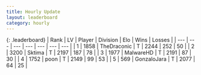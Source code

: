 ```yaml
---
title: Hourly Update
layout: leaderboard
category: hourly
---
```


{: .leaderboard}
| Rank | LV | Player | Division | Elo | Wins | Losses |
| --- | --- | --- | --- | --- | --- | --- |
| <span data-change="0">1</span> | 1858 | <span title="ID: 544310">TheDraconic</span> | T | <span data-change="0">2244</span> | <span data-change="0">252</span> | <span data-change="0">50</span> |
| <span data-change="0">2</span> | 3200 | <span title="ID: 353063">Sktima</span> | T | <span data-change="0">2197</span> | <span data-change="0">187</span> | <span data-change="0">78</span> |
| <span data-change="0">3</span> | 1977 | <span title="ID: 261794">MalwareHD</span> | T | <span data-change="0">2191</span> | <span data-change="0">87</span> | <span data-change="0">30</span> |
| <span data-change="0">4</span> | 1752 | <span title="ID: 540690">poon</span> | T | <span data-change="0">2149</span> | <span data-change="0">99</span> | <span data-change="0">53</span> |
| <span data-change="0">5</span> | 569 | <span title="ID: 650626">GonzaloJara</span> | T | <span data-change="0">2077</span> | <span data-change="0">64</span> | <span data-change="0">25</span> |